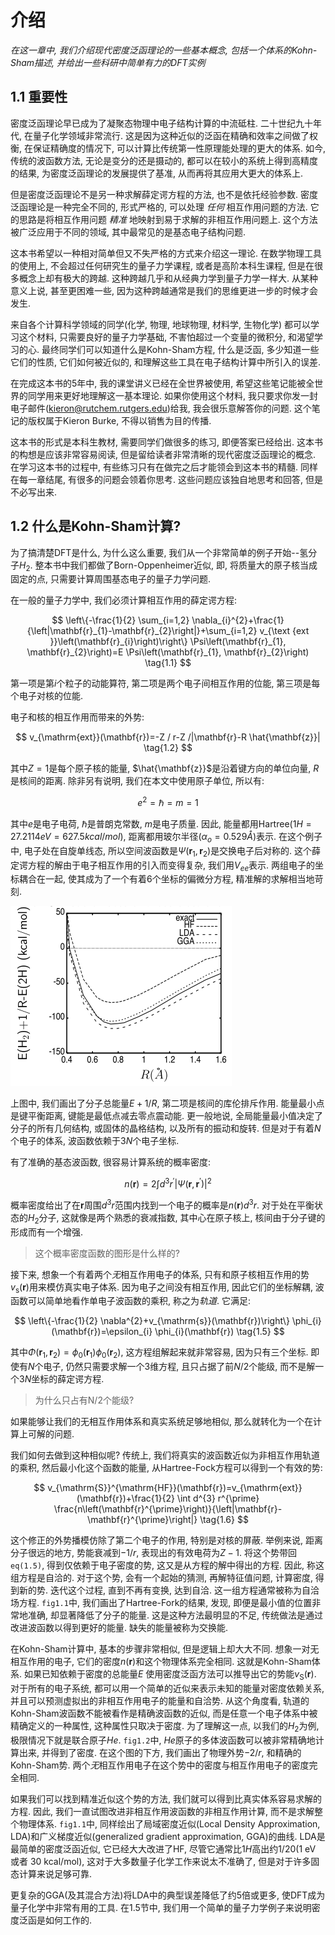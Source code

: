 # 介绍

*在这一章中, 我们介绍现代密度泛函理论的一些基本概念, 包括一个体系的Kohn-Sham描述, 并给出一些科研中简单有力的DFT实例*

## 1.1 重要性

密度泛函理论早已成为了凝聚态物理中电子结构计算的中流砥柱. 二十世纪九十年代, 在量子化学领域非常流行. 这是因为这种近似的泛函在精确和效率之间做了权衡, 在保证精确度的情况下, 可以计算比传统第一性原理能处理的更大的体系. 如今, 传统的波函数方法, 无论是变分的还是摄动的, 都可以在较小的系统上得到高精度的结果, 为密度泛函理论的发展提供了基准, 从而再将其应用大更大的体系上. 

但是密度泛函理论不是另一种求解薛定谔方程的方法, 也不是依托经验参数. 密度泛函理论是一种完全不同的, 形式严格的, 可以处理 *任何* 相互作用问题的方法. 它的思路是将相互作用问题 *精准* 地映射到易于求解的非相互作用问题上. 这个方法被广泛应用于不同的领域, 其中最常见的是基态电子结构问题. 

这本书希望以一种相对简单但又不失严格的方式来介绍这一理论. 在数学物理工具的使用上, 不会超过任何研究生的量子力学课程, 或者是高阶本科生课程, 但是在很多概念上却有极大的跨越. 这种跨越几乎和从经典力学到量子力学一样大. 从某种意义上说, 甚至更困难一些, 因为这种跨越通常是我们的思维更进一步的时候才会发生. 

来自各个计算科学领域的同学(化学, 物理, 地球物理, 材料学, 生物化学) 都可以学习这个材料, 只需要良好的量子力学基础, 不害怕超过一个变量的微积分, 和渴望学习的心. 最终同学们可以知道什么是Kohn-Sham方程, 什么是泛函, 多少知道一些它们的性质, 它们如何被近似的, 和理解这些工具在电子结构计算中所引入的误差. 

在完成这本书的5年中, 我的课堂讲义已经在全世界被使用, 希望这些笔记能被全世界的同学用来更好地理解这一基本理论. 如果你使用这个材料, 我只要求你发一封电子邮件(kieron@rutchem.rutgers.edu)给我, 我会很乐意解答你的问题. 这个笔记的版权属于Kieron Burke, 不得以销售为目的传播. 

这本书的形式是本科生教材, 需要同学们做很多的练习, 即便答案已经给出. 这本书的构想是应该非常容易阅读, 但是留给读者非常清晰的现代密度泛函理论的概念. 在学习这本书的过程中, 有些练习只有在做完之后才能领会到这本书的精髓. 同样在每一章结尾, 有很多的问题会领着你思考. 这些问题应该独自地思考和回答, 但是不必写出来. 

## 1.2 什么是Kohn-Sham计算?

为了搞清楚DFT是什么, 为什么这么重要, 我们从一个非常简单的例子开始--氢分子$H_2$. 整本书中我们都做了Born-Oppenheimer近似, 即, 将质量大的原子核当成固定的点, 只需要计算周围基态电子的量子力学问题.

在一般的量子力学中, 我们必须计算相互作用的薛定谔方程:

$$
\left\{-\frac{1}{2} \sum_{i=1,2} \nabla_{i}^{2}+\frac{1}{\left|\mathbf{r}_{1}-\mathbf{r}_{2}\right|}+\sum_{i=1,2} v_{\text {ext }}\left(\mathbf{r}_{i}\right)\right\} \Psi\left(\mathbf{r}_{1}, \mathbf{r}_{2}\right)=E \Psi\left(\mathbf{r}_{1}, \mathbf{r}_{2}\right) \tag{1.1}
$$

第一项是第$i$个粒子的动能算符, 第二项是两个电子间相互作用的位能, 第三项是每个电子对核的位能.

电子和核的相互作用而带来的外势:

$$
v_{\mathrm{ext}}(\mathbf{r})=-Z / r-Z /|\mathbf{r}-R \hat{\mathbf{z}}| \tag{1.2}
$$

其中$Z=1$是每个原子核的能量, $\hat{\mathbf{z}}$是沿着键方向的单位向量, $R$是核间的距离. 除非另有说明, 我们在本文中使用原子单位, 所以有:

$$
e^{2}=\hbar=m=1 \tag{1.3}
$$

其中$e$是电子电荷, $\hbar$是普朗克常数, $m$是电子质量. 因此, 能量都用Hartree($1H = 27.2114 eV = 627.5k cal/mol$), 距离都用玻尔半径($\alpha_o=0.529 Å$)表示. 在这个例子中, 电子处在自旋单线态, 所以空间波函数是$\Psi(\mathbf{r}_1, \mathbf{r}_2)$是交换电子后对称的. 这个薛定谔方程的解由于电子相互作用的引入而变得复杂, 我们用$V_{ee}$表示. 两组电子的坐标耦合在一起, 使其成为了一个有着6个坐标的偏微分方程, 精准解的求解相当地苛刻. 

![fig1.1](/assets/fig1-1.png)

上图中, 我们画出了分子总能量$E+1/R$, 第二项是核间的库伦排斥作用. 能量最小点是键平衡距离, 键能是最低点减去零点震动能. 更一般地说, 全局能量最小值决定了分子的所有几何结构, 或固体的晶格结构, 以及所有的振动和旋转. 但是对于有着$N$个电子的体系, 波函数依赖于$3N$个电子坐标. 


有了准确的基态波函数, 很容易计算系统的概率密度:

$$
n(\mathbf{r})=2 \int d^{3} r^{\prime}\left|\Psi\left(\mathbf{r}, \mathbf{r}^{\prime}\right)\right|^{2} \tag{1.4}
$$

概率密度给出了在$\mathbf{r}$周围$d^3r$范围内找到一个电子的概率是$n(\mathbf{r})d^3r$. 对于处在平衡状态的$H_2$分子, 这就像是两个熟悉的衰减指数, 其中心在原子核上, 核间由于分子键的形成而有一个增强. 

> 这个概率密度函数的图形是什么样的?

接下来, 想象一个有着两个*无*相互作用电子的体系, 只有和原子核相互作用的势$v_{\mathrm{s}}(\mathbf{r})$用来模仿真实电子体系. 因为电子之间没有相互作用, 因此它们的坐标解耦, 波函数可以简单地看作单电子波函数的乘积, 称之为*轨道*. 它满足:

$$
\left\{-\frac{1}{2} \nabla^{2}+v_{\mathrm{s}}(\mathbf{r})\right\} \phi_{i}(\mathbf{r})=\epsilon_{i} \phi_{i}(\mathbf{r}) \tag{1.5}
$$

其中$\Phi\left(\mathbf{r}_{1}, \mathbf{r}_{2}\right)=\phi_{0}\left(\mathbf{r}_{1}\right) \phi_{0}\left(\mathbf{r}_{2}\right)$, 这方程组解起来就非常容易, 因为只有三个坐标. 即使有$N$个电子, 仍然只需要求解一个3维方程, 且只占据了前$N/2$个能级, 而不是解一个$3N$坐标的薛定谔方程. 

> 为什么只占有N/2个能级?

如果能够让我们的无相互作用体系和真实系统足够地相似, 那么就转化为一个在计算上可解的问题.

我们如何去做到这种相似呢? 传统上, 我们将真实的波函数近似为非相互作用轨道的乘积, 然后最小化这个函数的能量, 从Hartree-Fock方程可以得到一个有效的势:

$$
v_{\mathrm{S}}^{\mathrm{HF}}(\mathbf{r})=v_{\mathrm{ext}}(\mathbf{r})+\frac{1}{2} \int d^{3} r^{\prime} \frac{n\left(\mathbf{r}^{\prime}\right)}{\left|\mathbf{r}-\mathbf{r}^{\prime}\right|} \tag{1.6}
$$

这个修正的外势播模仿除了第二个电子的作用, 特别是对核的屏蔽. 举例来说, 距离分子很远的地方, 势能衰减到$-1/r$, 表现出的有效电荷为$Z-1$. 将这个势带回`eq(1.5)`, 得到仅依赖于电子密度的势, 这又是从方程的解中得出的方程. 因此, 称这组方程是自洽的. 对于这个势, 会有一个起始的猜测, 再解特征值问题, 计算密度, 得到新的势. 迭代这个过程, 直到不再有变换, 达到自洽. 这一组方程通常被称为自洽场方程. `fig1.1`中, 我们画出了Hartree-Fork的结果, 发现, 即便是最小值的位置非常地准确, 却显著降低了分子的能量. 这是这种方法最明显的不足, 传统做法是通过改进波函数以得到更好的能量. 缺失的能量被称为交换能. 

在Kohn-Sham计算中, 基本的步骤非常相似, 但是逻辑上却大大不同. 想象一对无相互作用的电子, 它们的密度$n(\mathbf{r})$和这个物理体系完全相同. 这就是Kohn-Sham体系. 如果已知依赖于密度的总能量$E$ 使用密度泛函方法可以推导出它的势能$v_{\mathrm{S}}(\mathbf{r})$. 对于所有的电子系统, 都可以用一个简单的近似来表示未知的能量对密度依赖关系, 并且可以预测虚拟出的非相互作用电子的能量和自洽势. 从这个角度看, 轨道的Kohn-Sham波函数不能被看作是精确波函数的近似, 而是任意一个电子体系中被精确定义的一种属性, 这种属性只取决于密度. 为了理解这一点, 以我们的$H_2$为例, 极限情况下就是联合原子$He$. `fig1.2`中, $He$原子的多体波函数可以被非常精确地计算出来, 并得到了密度. 在这个图的下方, 我们画出了物理外势$-2/r$, 和精确的Kohn-Sham势. 两个*无*相互作用电子在这个势中的密度与相互作用电子的密度完全相同. 

如果我们可以找到精准近似这个势的方法, 我们就可以得到比真实体系容易求解的方程. 因此, 我们一直试图改进非相互作用波函数的非相互作用计算, 而不是求解整个物理体系. `fig1.1`中, 同样绘出了局域密度近似(Local Density Approximation, LDA)和广义梯度近似(generalized gradient approximation, GGA)的曲线. LDA是最简单的密度泛函近似, 它已经大大改进了HF, 尽管它通常比$1H$高出约1/20(1 eV 或者 30 kcal/mol), 这对于大多数量子化学工作来说太不准确了, 但是对于许多固态计算来说足够可靠. 

更复杂的GGA(及其混合方法)将LDA中的典型误差降低了约5倍或更多, 使DFT成为量子化学中非常有用的工具. 在1.5节中, 我们用一个简单的量子力学例子来说明密度泛函是如何工作的. 